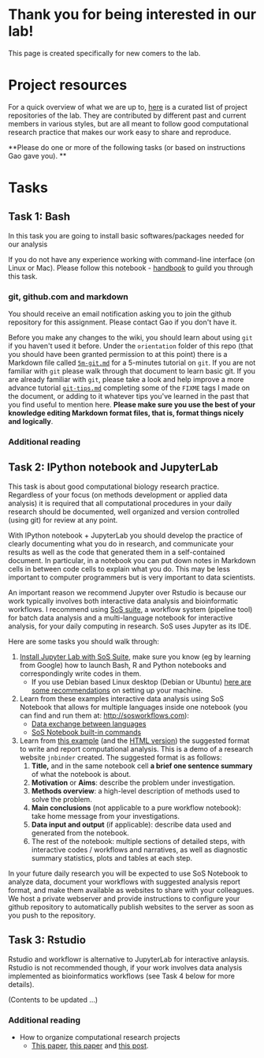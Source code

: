 # Thank you for being interested in our lab!

This page is created specifically for new comers to the lab.

# Project resources

For a quick overview of what we are up to, [here](../project_resource) is a curated list of project
repositories of the lab. They are contributed by different past and current members in various styles,
but are all meant to follow good computational research practice that makes our work easy to share
and reproduce.


**Please do one or more of the following tasks (or based on instructions Gao gave you). **


# Tasks

## Task 1: Bash

In this task you are going to install basic softwares/packages needed for our analysis

If you do not have any experience working with command-line interface (on Linux or Mac). Please follow this notebook - [handbook](https://github.com/haoyueshuai/compbio-recipes/Handbook.ipynb) to guild you through this task.     

### git, github.com and markdown

You should receive an email notification asking you to join the github repository for this assignment. Please contact Gao if you don't have it.

Before you make any changes to the wiki, you should learn about using `git` if you haven't used it before. Under the `orientation` folder of this repo (that you should have been granted permission to at this point) there is a Markdown file called [`5m-git.md`](5m-git) for a 5-minutes tutorial on `git`. If you are not familiar with `git` please walk through that document to learn basic git. If you are already familiar with `git`, please take a look and help improve a more advance tutorial [`git-tips.md`](git-tips) completing some of the `FIXME` tags I made on the document, or adding to it whatever tips you've learned in the past that you find useful to mention here. **Please make sure you use the best of your knowledge editing Markdown format files, that is, format things nicely and logically**.


### Additional reading


## Task 2:  IPython notebook and JupyterLab

This task is about good computational biology research practice.
Regardless of your focus (on methods development or applied data analysis) it is required that all computational
procedures in your daily research should be documented, well organized and version controlled (using git) for review at any point.

With IPython notebook + JupyterLab you should develop the practice of clearly documenting what you do in research,
and communicate your results as well as the code that generated them in a self-contained document.
In particular, in a notebook you can put down notes in Markdown cells in between code cells to explain what you do.
This may be less important to computer programmers but is very important to data scientists.

An important reason we recommend Jupyter over Rstudio is because our work typically involves both interactive data analysis and bioinformatic workflows. I recommend using [SoS suite](https://vatlab.github.io/sos-docs), a workflow system (pipeline tool) for batch data analysis and a multi-language notebook for interactive analysis, for your daily computing in research. SoS uses Jupyter as its IDE.

Here are some tasks you should walk through:

1. [Install Jupyter Lab with SoS Suite](jupyter-setup), make sure you know (eg by learning from Google) how to launch Bash, R and Python notebooks and correspondingly write codes in them.
    - If you use Debian based Linux desktop (Debian or Ubuntu) [here are some recommendations](../productivity_tips/#linux-distributions) on setting up your machine.
2. Learn from these examples interactive data analysis using SoS Notebook that allows for multiple languages inside one notebook (you can find and run them at: http://sosworkflows.com):
    - [Data exchange between languages](https://github.com/vatlab/sos/blob/master/development/docker-demo/examples/JupyterCon18/2_Data_Exchange.ipynb)
    - [SoS Notebook built-in commands](https://github.com/vatlab/sos/blob/master/development/docker-demo/examples/JupyterCon18/3_SoS_Magics.ipynb)
3. Learn from [this example](https://github.com/gaow/annotation-finemap-dsc) (and the [HTML version](https://gaow.github.io/annotation-finemap-dsc/)) the suggested format to write and report computational analysis. This is a demo of a research website `jnbinder` created. The suggested format is as follows:
    1. **Title,** and in the same notebook cell **a brief one sentence summary** of what the notebook is about.
    2. **Motivation** or **Aims**: describe the problem under investigation.
    3. **Methods overview**: a high-level description of methods used to solve the problem.
    4. **Main conclusions** (not applicable to a pure workflow notebook): take home message from your investigations.
    5. **Data input and output** (if applicable): describe data used and generated from the notebook.
    6. The rest of the notebook: multiple sections of detailed steps, with interactive codes / workflows and narratives, as well as diagnostic summary statistics, plots and tables at each step.

In your future daily research you will be expected to use SoS Notebook to analyze data, document your workflows with suggested analysis report format, and make them available as websites to share with your colleagues.
We host a private webserver and provide instructions to configure your github repository to automatically publish websites to the server as soon as you push to the repository.

## Task 3:  Rstudio 

Rstudio and workflowr is alternative to JupyterLab for interactive anlaysis. Rstudio is not recommended though, if your work involves data analysis implemented as bioinformatics workflows (see Task 4 below for more details). 

(Contents to be updated ...)


### Additional reading

- How to organize computational research projects
    - [This paper](http://journals.plos.org/ploscompbiol/article?id=10.1371/journal.pcbi.1000424), [this paper](http://journals.plos.org/ploscollections/article?id=10.1371%2Fjournal.pcbi.1004385) and [this post](http://nicercode.github.io/blog/2013-04-05-projects/).
